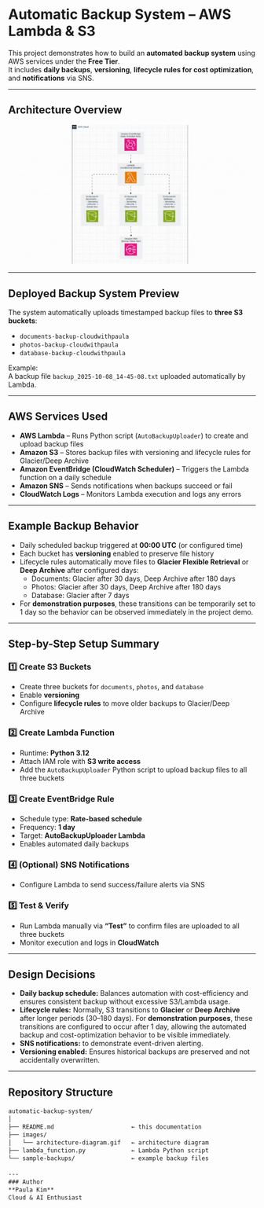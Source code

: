 # Automatic Backup System – AWS Lambda & S3

This project demonstrates how to build an **automated backup system** using AWS services under the **Free Tier**.  
It includes **daily backups**, **versioning**, **lifecycle rules for cost optimization**, and **notifications** via SNS.

---

## Architecture Overview

![Architecture Diagram](architecture-diagram.gif)

---

## Deployed Backup System Preview
The system automatically uploads timestamped backup files to **three S3 buckets**:  

- `documents-backup-cloudwithpaula`  
- `photos-backup-cloudwithpaula`  
- `database-backup-cloudwithpaula`  

Example:  
A backup file `backup_2025-10-08_14-45-08.txt` uploaded automatically by Lambda.

---

## AWS Services Used

- **AWS Lambda** – Runs Python script (`AutoBackupUploader`) to create and upload backup files  
- **Amazon S3** – Stores backup files with versioning and lifecycle rules for Glacier/Deep Archive  
- **Amazon EventBridge (CloudWatch Scheduler)** – Triggers the Lambda function on a daily schedule  
- **Amazon SNS** – Sends notifications when backups succeed or fail  
- **CloudWatch Logs** – Monitors Lambda execution and logs any errors  

---

## Example Backup Behavior

- Daily scheduled backup triggered at **00:00 UTC** (or configured time)  
- Each bucket has **versioning** enabled to preserve file history  
- Lifecycle rules automatically move files to **Glacier Flexible Retrieval** or **Deep Archive** after configured days:  
  - Documents: Glacier after 30 days, Deep Archive after 180 days  
  - Photos: Glacier after 30 days, Deep Archive after 180 days  
  - Database: Glacier after 7 days  
- For **demonstration purposes**, these transitions can be temporarily set to 1 day so the behavior can be observed immediately in the project demo.

---

## Step-by-Step Setup Summary

### 1️⃣ Create S3 Buckets
- Create three buckets for `documents`, `photos`, and `database`  
- Enable **versioning**  
- Configure **lifecycle rules** to move older backups to Glacier/Deep Archive  

### 2️⃣ Create Lambda Function
- Runtime: **Python 3.12**  
- Attach IAM role with **S3 write access**  
- Add the `AutoBackupUploader` Python script to upload backup files to all three buckets  

### 3️⃣ Create EventBridge Rule
- Schedule type: **Rate-based schedule**  
- Frequency: **1 day**  
- Target: **AutoBackupUploader Lambda**  
- Enables automated daily backups  

### 4️⃣ (Optional) SNS Notifications
- Configure Lambda to send success/failure alerts via SNS  

### 5️⃣ Test & Verify
- Run Lambda manually via **“Test”** to confirm files are uploaded to all three buckets  
- Monitor execution and logs in **CloudWatch**

---

## Design Decisions

- **Daily backup schedule:** Balances automation with cost-efficiency and ensures consistent backup without excessive S3/Lambda usage.  
- **Lifecycle rules:** Normally, S3 transitions to **Glacier** or **Deep Archive** after longer periods (30–180 days). For **demonstration purposes**, these transitions are configured to occur after 1 day, allowing the automated backup and cost-optimization behavior to be visible immediately.  
- **SNS notifications:** to demonstrate event-driven alerting.  
- **Versioning enabled:** Ensures historical backups are preserved and not accidentally overwritten.  

---

## Repository Structure

```plaintext
automatic-backup-system/
│
├── README.md                      ← this documentation  
├── images/
│   └── architecture-diagram.gif   ← architecture diagram  
├── lambda_function.py             ← Lambda Python script  
└── sample-backups/                ← example backup files

---
### Author
**Paula Kim**  
Cloud & AI Enthusiast  
